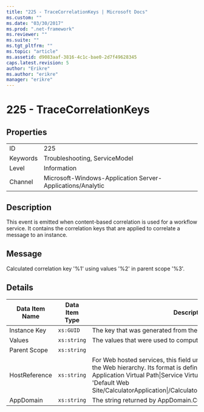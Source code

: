 ```yaml
---
title: "225 - TraceCorrelationKeys | Microsoft Docs"
ms.custom: ""
ms.date: "03/30/2017"
ms.prod: ".net-framework"
ms.reviewer: ""
ms.suite: ""
ms.tgt_pltfrm: ""
ms.topic: "article"
ms.assetid: d9083aaf-3816-4c1c-bae0-2d7f49628345
caps.latest.revision: 5
author: "Erikre"
ms.author: "erikre"
manager: "erikre"
---
```

# 225 - TraceCorrelationKeys
## Properties  
  
|||  
|-|-|  
|ID|225|  
|Keywords|Troubleshooting, ServiceModel|  
|Level|Information|  
|Channel|Microsoft-Windows-Application Server-Applications/Analytic|  
  
## Description  
 This event is emitted when content-based correlation is used for a workflow service. It contains the correlation keys that are applied to correlate a message to an instance.  
  
## Message  
 Calculated correlation key '%1' using values '%2' in parent scope '%3'.  
  
## Details  
  
|Data Item Name|Data Item Type|Description|  
|--------------------|--------------------|-----------------|  
|Instance Key|`xs:GUID`|The key that was generated from the correlation values.|  
|Values|`xs:string`|The values that were used to compute the correlation instance key.|  
|Parent Scope|`xs:string`||  
|HostReference|`xs:string`|For Web hosted services, this field uniquely identifies the service in the Web hierarchy. Its format is defined as 'Web Site Name Application Virtual Path&#124;Service Virtual Path&#124;ServiceName'. Example: 'Default Web Site/CalculatorApplication&#124;/CalculatorService.svc&#124;CalculatorService'.|  
|AppDomain|`xs:string`|The string returned by AppDomain.CurrentDomain.FriendlyName.|